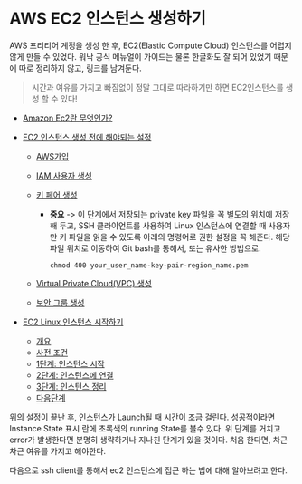 # AWS EC2 인스턴스 생성하기

AWS 프리티어 계정을 생성 한 후, EC2(Elastic Compute Cloud) 인스턴스를 어렵지 않게 만들 수 있었다. 워낙 공식 메뉴얼이 가이드는 물론 한글화도 잘 되어 있었기 때문에 따로 정리하지 않고, 링크를 남겨둔다.

>  시간과 여유를 가지고 빠짐없이 정말 그대로 따라하기만 하면 EC2인스턴스를 생성 할 수 있다!



* [Amazon Ec2란 무엇인가?](http://docs.aws.amazon.com/ko_kr/AWSEC2/latest/UserGuide/concepts.html)

* [EC2 인스턴스 생성 전에 해야되는 설정](http://docs.aws.amazon.com/ko_kr/AWSEC2/latest/UserGuide/get-set-up-for-amazon-ec2.html)

  * [AWS가입](http://docs.aws.amazon.com/ko_kr/AWSEC2/latest/UserGuide/get-set-up-for-amazon-ec2.html#sign-up-for-aws)

  * [IAM 사용자 생성](http://docs.aws.amazon.com/ko_kr/AWSEC2/latest/UserGuide/get-set-up-for-amazon-ec2.html#create-an-iam-user)

  * [키 페어 생성](http://docs.aws.amazon.com/ko_kr/AWSEC2/latest/UserGuide/get-set-up-for-amazon-ec2.html#create-a-key-pair)

    * **중요** -> 이 단계에서 저장되는 private key 파일을 꼭 별도의 위치에 저장해 두고, SSH 클라이언트를 사용하여 Linux 인스턴스에 연결할 때 사용자만 키 파일을 읽을 수 있도록 아래의 명령어로 권한 설정을 꼭 해준다. 해당 파일 위치로 이동하여 Git bash를 통해서, 또는 유사한 방법으로.

      ```
      chmod 400 your_user_name-key-pair-region_name.pem
      ```

  * [Virtual Private Cloud(VPC) 생성](http://docs.aws.amazon.com/ko_kr/AWSEC2/latest/UserGuide/get-set-up-for-amazon-ec2.html#create-a-vpc)

  * [보안 그룹 생성](http://docs.aws.amazon.com/ko_kr/AWSEC2/latest/UserGuide/get-set-up-for-amazon-ec2.html#create-a-base-security-group)

* [EC2 Linux 인스턴스 시작하기](http://docs.aws.amazon.com/ko_kr/AWSEC2/latest/UserGuide/EC2_GetStarted.html)

  * [개요](http://docs.aws.amazon.com/ko_kr/AWSEC2/latest/UserGuide/EC2_GetStarted.html#ec2-get-started-overview)
  * [사전 조건](http://docs.aws.amazon.com/ko_kr/AWSEC2/latest/UserGuide/EC2_GetStarted.html#ec2-getstarted-prereqs)
  * [1단계: 인스턴스 시작](http://docs.aws.amazon.com/ko_kr/AWSEC2/latest/UserGuide/EC2_GetStarted.html#ec2-launch-instance)
  * [2단계: 인스턴스에 연결](http://docs.aws.amazon.com/ko_kr/AWSEC2/latest/UserGuide/EC2_GetStarted.html#ec2-connect-to-instance-linux)
  * [3단계: 인스턴스 정리](http://docs.aws.amazon.com/ko_kr/AWSEC2/latest/UserGuide/EC2_GetStarted.html#ec2-clean-up-your-instance)
  * [다음단계](http://docs.aws.amazon.com/ko_kr/AWSEC2/latest/UserGuide/EC2_GetStarted.html#ec2-next-steps)



위의 설정이 끝난 후, 인스턴스가 Launch될 때 시간이 조금 걸린다. 성공적이라면 Instance State 표시 란에 초록색의 running State를 볼수 있다. 위 단계를 거치고 error가 발생한다면 분명히 생략하거나 지나친 단계가 있을 것이다. 처음 한다면, 차근차근 여유를 가지고 해야한다. 

다음으로 ssh client를 통해서 ec2 인스턴스에 접근 하는 법에 대해 알아보려고 한다.